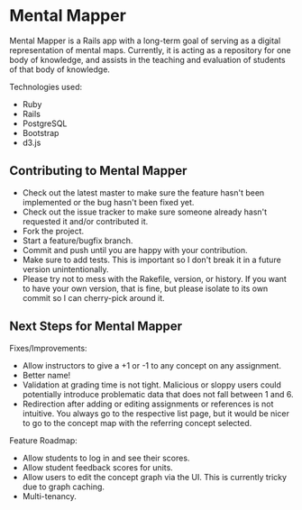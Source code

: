 Mental Mapper
======

Mental Mapper is a Rails app with a long-term goal of serving as a digital
representation of mental maps.  Currently, it is acting as a repository
for one body of knowledge, and assists in the teaching and evaluation of
students of that body of knowledge.

Technologies used:

* Ruby
* Rails
* PostgreSQL
* Bootstrap
* d3.js

Contributing to Mental Mapper
-------

* Check out the latest master to make sure the feature hasn't been implemented or the bug hasn't been fixed yet.
* Check out the issue tracker to make sure someone already hasn't requested it and/or contributed it.
* Fork the project.
* Start a feature/bugfix branch.
* Commit and push until you are happy with your contribution.
* Make sure to add tests. This is important so I don't break it in a future version unintentionally.
* Please try not to mess with the Rakefile, version, or history. If you want to have your own version, that is fine, but please isolate to its own commit so I can cherry-pick around it.

Next Steps for Mental Mapper
-------

Fixes/Improvements:

* Allow instructors to give a +1 or -1 to any concept on any assignment.
* Better name!
* Validation at grading time is not tight.  Malicious or sloppy users could potentially introduce problematic data that does not fall between 1 and 6.
* Redirection after adding or editing assignments or references is not intuitive.  You always go to the respective list page, but it would be nicer to go to the concept map with the referring concept selected.

Feature Roadmap:

* Allow students to log in and see their scores.
* Allow student feedback scores for units.
* Allow users to edit the concept graph via the UI.  This is currently tricky due to graph caching.
* Multi-tenancy.
